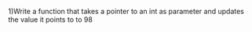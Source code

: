 1)Write a function that takes a pointer to an int as parameter and updates the value it points to to 98
